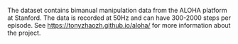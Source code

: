 The dataset contains bimanual manipulation data from the ALOHA platform at Stanford. 
The data is recorded at 50Hz and can have 300-2000 steps per episode.
See https://tonyzhaozh.github.io/aloha/ for more information about the project.
